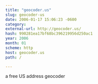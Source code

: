 ```yaml
---
title: "geocoder.us"
slug: geocoder-us
date: 2006-01-17 15:06:23 -0600
category: 
external-url: http://geocoder.us/
hash: 990281ea17bf68bc396219956d250ac1
year: 2006
month: 01
scheme: http
host: geocoder.us
path: /

---
```


a free US address geocoder
